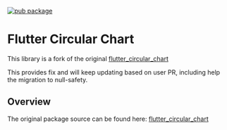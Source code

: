 [![pub package](https://img.shields.io/pub/v/flutter_circular_chart_two.svg)](https://pub.dartlang.org/packages/flutter_circular_chart_two)

# Flutter Circular Chart

This library is a fork of the original [flutter_circular_chart](https://pub.dartlang.org/packages/flutter_circular_chart)

This provides fix and will keep updating based on user PR, including help the migration to null-safety.

## Overview
The original package source can be found here: [flutter_circular_chart](https://pub.dartlang.org/packages/flutter_circular_chart)

